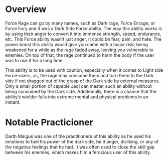 # Overview

Force Rage can go by many names, such as Dark rage, Force Enrage, or Force Fury and it was a Dark Side Force ability.
The way this ability works is by using their anger to convert it into immense strength, speed, endurance, etc.
This Force ability wasn’t just anger, it could be fear, pain, and hate.
The power boost this ability would give you came with a major risk; being weakened for a while as the rage faded away, leaving you vulnerable to enemies.
On top of that, the rage continued to harm the body if the user was to use it for a long time.

This ability is to be used with caution, especially when it comes to Light side Force-users, as, the rage may consume them and turn them to the Dark side if not dragged out of the grasp of the Dark side by external measures.
Only a small portion of capable Jedi can master such an ability without being consumed by the Dark side.
Additionally, there is a chance that the ability’s wielder falls into extreme mental and physical problems in an instant.

# Notable Practicioner

Darth Malgus was one of the practitioners of this ability as he used his emotions to fuel his power of the dark side, be it anger, disliking, or any of the negative feelings that he had.
It was often used to close the skill gap between his enemies, which makes him a ferocious user of this ability.
